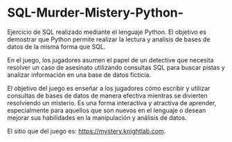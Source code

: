 # SQL-Murder-Mistery-Python-

Ejercicio de SQL realizado mediante el lenguaje Python. El objetivo es demostrar que Python permite realizar la lectura y analisis de bases de datos de la misma forma que SQL. 

En el juego, los jugadores asumen el papel de un detective que necesita resolver un caso de asesinato utilizando consultas SQL para buscar pistas y analizar información en una base de datos ficticia.

El objetivo del juego es enseñar a los jugadores cómo escribir y utilizar consultas de bases de datos de manera efectiva mientras se divierten resolviendo un misterio. Es una forma interactiva y atractiva de aprender, especialmente para aquellos que son nuevos en el lenguaje o desean mejorar sus habilidades en la manipulación y análisis de datos.

El sitio que del juego es: https://mystery.knightlab.com.
